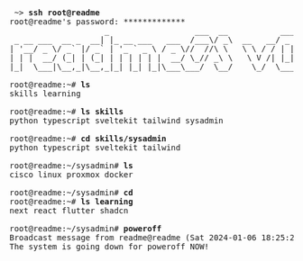 <pre>
 ~> <strong>ssh root@readme</strong>
root@readme's password: *************
                    _                  ___  __           ___   _ 
 _ __ ___  __ _  __| |_ __ ___   ___  /___\/ _\  __   __/ _ \ / |
| '__/ _ \/ _` |/ _` | '_ ` _ \ / _ \//  //\ \   \ \ / / | | || |
| | |  __/ (_| | (_| | | | | | |  __/ \_// _\ \   \ V /| |_| || |
|_|  \___|\__,_|\__,_|_| |_| |_|\___\___/  \__/    \_/  \___(_)_|

root@readme:~# <strong>ls</strong>
skills learning
  
root@readme:~# <strong>ls skills</strong>
python typescript sveltekit tailwind sysadmin

root@readme:~# <strong>cd skills/sysadmin</strong>
python typescript sveltekit tailwind

root@readme:~/sysadmin# <strong>ls</strong>
cisco linux proxmox docker

root@readme:~/sysadmin# <strong>cd</strong>
root@readme:~# <strong>ls learning</strong>
next react flutter shadcn

root@readme:~/sysadmin# <strong>poweroff</strong>
Broadcast message from readme@readme (Sat 2024-01-06 18:25:20 UTC):
The system is going down for poweroff NOW!
</pre>

